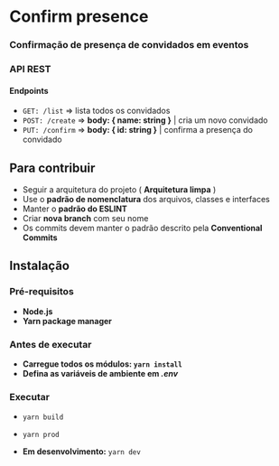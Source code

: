 # Confirm presence

### Confirmação de presença de convidados em eventos

### **API REST**

#### Endpoints

- `GET: /list` => lista todos os convidados
- `POST: /create` => **body: { name: string }** | cria um novo convidado
- `PUT: /confirm` => **body: { id: string }** | confirma a presença do convidado

## Para contribuir

- Seguir a arquitetura do projeto ( **Arquitetura limpa** )
- Use o **padrão de nomenclatura** dos arquivos, classes e interfaces
- Manter o **padrão do ESLINT**
- Criar **nova branch** com seu nome
- Os commits devem manter o padrão descrito pela **Conventional Commits**

## Instalação

### Pré-requisitos

- **Node.js**
- **Yarn package manager**

### Antes de executar

- **Carregue todos os módulos: `yarn install`**
- **Defina as variáveis de ambiente em _.env_**

### Executar

- `yarn build`
- `yarn prod`

- **Em desenvolvimento:** `yarn dev`
